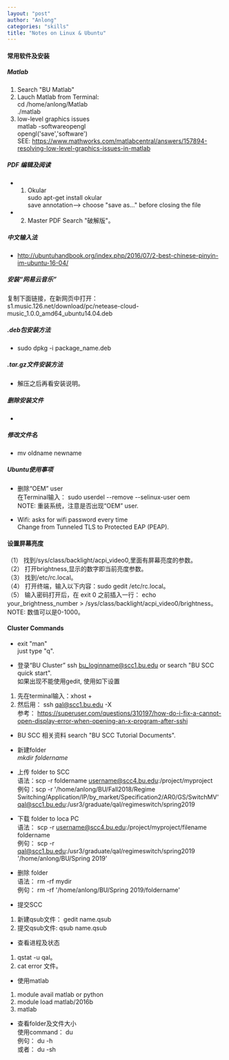 ```yaml
---
layout: "post"
author: "Anlong"
categories: "skills"
title: "Notes on Linux & Ubuntu"
---
```

#### 常用软件及安装  
##### Matlab  
1. Search "BU Matlab"  
2. Lauch Matlab from Terminal:  
cd /home/anlong/Matlab  
./matlab  
3. low-level graphics issues  
matlab -softwareopengl  
opengl('save','software')  
SEE: https://www.mathworks.com/matlabcentral/answers/157894-resolving-low-level-graphics-issues-in-matlab  

##### PDF 编辑及阅读
- 1. Okular  
sudo apt-get install okular  
save annotation--> choose "save as..." before closing the file  

- 2. Master PDF
Search "破解版"。  

##### 中文输入法
- http://ubuntuhandbook.org/index.php/2016/07/2-best-chinese-pinyin-im-ubuntu-16-04/  

##### 安装“网易云音乐”
复制下面链接，在新网页中打开：  
s1.music.126.net/download/pc/netease-cloud-music_1.0.0_amd64_ubuntu14.04.deb  

##### .deb包安装方法
- sudo dpkg -i package_name.deb

##### .tar.gz文件安装方法  
- 解压之后再看安装说明。  

##### 删除安装文件
- 

##### 修改文件名
- mv oldname newname  

##### Ubuntu使用事项  
- 删除“OEM” user  
在Terminal输入： sudo userdel --remove --selinux-user oem  
NOTE: 重装系统，注意是否出现“OEM” user.  

- Wifi: asks for wifi password every time  
Change from Tunneled TLS to Protected EAP (PEAP).  


#### 设置屏幕亮度
（1） 找到/sys/class/backlight/acpi_video0,里面有屏幕亮度的参数。  
（2） 打开brightness,显示的数字即当前亮度参数。  
（3） 找到/etc/rc.local。  
（4） 打开终端，输入以下内容：sudo gedit /etc/rc.local。  
（5） 输入密码打开后，在 exit 0 之前插入一行： echo your_brightness_number > /sys/class/backlight/acpi_video0/brightness。  
NOTE: 数值可以是0-1000。  

#### Cluster Commands
- exit "man"  
just type "q".  

- 登录“BU Cluster”
ssh bu_loginname@scc1.bu.edu or search "BU SCC quick start".  
如果出现不能使用gedit, 使用如下设置  
1. 先在terminal输入：xhost +  
2. 然后用： ssh qal@scc1.bu.edu -X  
参考： https://superuser.com/questions/310197/how-do-i-fix-a-cannot-open-display-error-when-opening-an-x-program-after-sshi  

- BU SCC 相关资料
search "BU SCC Tutorial Documents".  

- 新建folder  
_mkdir foldername_  

- 上传 folder to SCC  
语法：scp -r foldername username@scc4.bu.edu:/project/myproject  
例句：scp -r '/home/anlong/BU/Fall2018/Regime Switching/Application/IP/by_market/Specification2/AR0/GS/SwitchMV' qal@scc1.bu.edu:/usr3/graduate/qal/regimeswitch/spring2019  

- 下载 folder to loca PC  
语法： scp -r username@scc4.bu.edu:/project/myproject/filename foldername    
例句： scp -r qal@scc1.bu.edu:/usr3/graduate/qal/regimeswitch/spring2019 '/home/anlong/BU/Spring 2019' 

- 删除 folder  
语法： rm -rf mydir  
例句： rm -rf '/home/anlong/BU/Spring 2019/foldername'  

- 提交SCC  
1. 新建qsub文件： gedit name.qsub  
2. 提交qsub文件: qsub name.qsub  

- 查看进程及状态  
1. qstat -u qal。  
2. cat error 文件。 

- 使用matlab
1. module avail matlab or python  
2. module load matlab/2016b  
3. matlab  

- 查看folder及文件大小  
使用command： du   
例句： du -h  
或者： du -sh  



